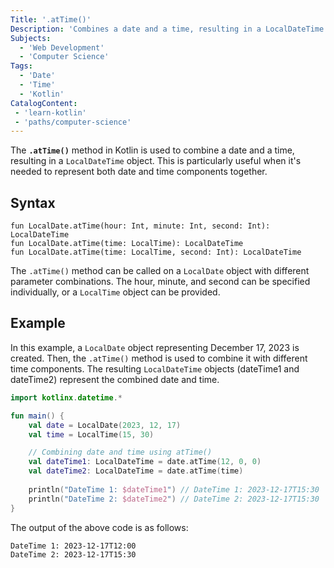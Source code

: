 ```yaml
---
Title: '.atTime()'
Description: 'Combines a date and a time, resulting in a LocalDateTime object.'
Subjects:
  - 'Web Development'
  - 'Computer Science'
Tags:
  - 'Date'
  - 'Time'
  - 'Kotlin'
CatalogContent:
 - 'learn-kotlin'
 - 'paths/computer-science'
---
```


The **`.atTime()`** method in Kotlin is used to combine a date and a time, resulting in a `LocalDateTime` object. This is particularly useful when it's needed to represent both date and time components together.

## Syntax

```pseudo
fun LocalDate.atTime(hour: Int, minute: Int, second: Int): LocalDateTime
fun LocalDate.atTime(time: LocalTime): LocalDateTime
fun LocalDate.atTime(time: LocalTime, second: Int): LocalDateTime
```

The `.atTime()` method can be called on a `LocalDate` object with different parameter combinations. The hour, minute, and second can be specified individually, or a `LocalTime` object can be provided.

## Example

In this example,  a `LocalDate` object representing December 17, 2023 is created. Then, the `.atTime()` method is used to combine it with different time components. The resulting `LocalDateTime` objects (dateTime1 and dateTime2) represent the combined date and time.

```kotlin
import kotlinx.datetime.*

fun main() {
    val date = LocalDate(2023, 12, 17)
    val time = LocalTime(15, 30)

    // Combining date and time using atTime()
    val dateTime1: LocalDateTime = date.atTime(12, 0, 0)
    val dateTime2: LocalDateTime = date.atTime(time)
            
    println("DateTime 1: $dateTime1") // DateTime 1: 2023-12-17T15:30
    println("DateTime 2: $dateTime2") // DateTime 2: 2023-12-17T15:30
}
```

The output of the above code is as follows:

```shell
DateTime 1: 2023-12-17T12:00
DateTime 2: 2023-12-17T15:30
```
